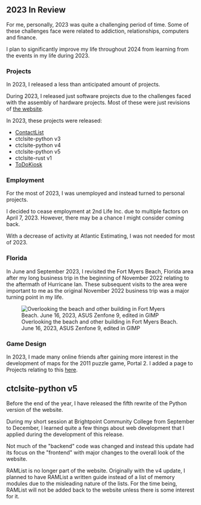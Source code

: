 
## 2023 In Review

For me, personally, 2023 was quite a challenging period of time. Some of these challenges face were related to addiction, relationships, computers and finance.

I plan to significantly improve my life throughout 2024 from learning from the events in my life during 2023.

### Projects
In 2023, I released a less than anticipated amount of projects.

During 2023, I released just software projects due to the challenges faced with the assembly of hardware projects. Most of these were just revisions of [the website](../../projects/ctclsite/).

In 2023, these projects were released:

- [ContactList](../../projects/contactlist/)
- ctclsite-python v3
- ctclsite-python v4
- ctclsite-python v5
- ctclsite-rust v1
- [ToDoKiosk](../../projects/todokiosk/)

### Employment
For the most of 2023, I was unemployed and instead turned to personal projects.

I decided to cease employment at 2nd Life Inc. due to multiple factors on April 7, 2023. However, there may be a chance I might consider coming back.

With a decrease of activity at Atlantic Estimating, I was not needed for most of 2023.

### Florida

In June and September 2023, I revisited the Fort Myers Beach, Florida area after my long business trip in the beginning of November 2022 relating to the aftermath of Hurricane Ian. These subsequent visits to the area were important to me as the original November 2022 business trip was a major turning point in my life.

<figure>
    <img src="/static/blog/2/fmb_1.webp" alt="Overlooking the beach and other building in Fort Myers Beach. June 16, 2023, ASUS Zenfone 9, edited in GIMP">
    <figcaption>Overlooking the beach and other building in Fort Myers Beach. June 16, 2023, ASUS Zenfone 9, edited in GIMP</figcaption>
</figure>

### Game Design
In 2023, I made many online friends after gaining more interest in the development of maps for the 2011 puzzle game, Portal 2. I added a page to Projects relating to this [here](../../projects/p2maps/).


## ctclsite-python v5

Before the end of the year, I have released the fifth rewrite of the Python version of the website.

During my short session at Brightpoint Community College from September to December, I learned quite a few things about web development that I applied during the development of this release.

Not much of the "backend" code was changed and instead this update had its focus on the "frontend" with major changes to the overall look of the website.

RAMList is no longer part of the website. Originally with the v4 update, I planned to have RAMList a written guide instead of a list of memory modules due to the misleading nature of the lists. For the time being, RAMList will not be added back to the website unless there is some interest for it.
